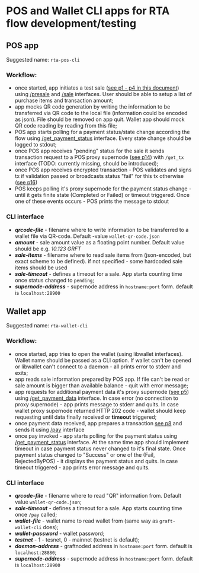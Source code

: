 # POS and Wallet CLI apps for RTA flow development/testing

## POS app
Suggested name: `rta-pos-cli`

### Workflow:
- once started, app initiates a test sale ([see p1 - p4 in this document](https://github.com/graft-project/DesignDocuments/blob/master/RFCs/%5BRFC-003-RTVF%5D-RTA-Transaction-Validation-Flow.md)) using [/presale](https://github.com/graft-project/GraftDocuments/blob/master/API/%5BAPI-001-SCA%5D%20Supernode%20RTA%20and%20Cryptonode%20RTA%20APIs.md#presale---supernode-returns-auth-sample-for-given-payment-id) and [/sale](https://github.com/graft-project/GraftDocuments/blob/master/API/%5BAPI-001-SCA%5D%20Supernode%20RTA%20and%20Cryptonode%20RTA%20APIs.md#sale---process-sale) interfaces. User should be able to setup a list of purchase items and transaction amount;  
- app mocks QR code generation by writing the information to be transferred via QR code to the local file (information could be encoded as json). File should be removed on app quit. Wallet app should mock QR code reading by reading from this file;  
- POS app starts polling for a payment status/state change according the flow using [/get_payment_status](https://github.com/graft-project/GraftDocuments/blob/master/API/%5BAPI-001-SCA%5D%20Supernode%20RTA%20and%20Cryptonode%20RTA%20APIs.md#getpaymentstatus---returns-payment-status-for-given-payment-id) interface. Every state change should be logged to stdout;  
- once POS app receives "pending" status for the sale it sends transaction request to a POS proxy supernode ([see p14](https://github.com/graft-project/DesignDocuments/blob/master/RFCs/%5BRFC-003-RTVF%5D-RTA-Transaction-Validation-Flow.md)) with `/get_tx` interface (TODO: currently missing, should be introduced);  
- once POS app receives encrypted transaction - POS validates  and signs tx if validation passed or broadcasts status "fail" for this tx otherwise ([see p16](https://github.com/graft-project/DesignDocuments/blob/master/RFCs/%5BRFC-003-RTVF%5D-RTA-Transaction-Validation-Flow.md))
- POS keeps polling it's proxy supernode for the payment status change - until it gets finite state (Completed or Failed) or timeout triggered. Once one of these events occurs - POS prints the message to stdout

### CLI interface
- _**qrcode-file**_ - filename where to write information to be transferred to a wallet file via QR-code. Default -value `wallet-qr-code.json`  
- _**amount**_ - sale amount value as a floating point number. Default value should be e.g. _10.123 GRFT_    
- _**sale-items**_ - filename where to read sale items from (json-encoded, but exact scheme to be defined). if not specified - some hardcoded sale items should be used
- _**sale-timeout**_ - defines a timeout for a sale. App starts counting time once status changed to `pending`;  
- _**supernode-address**_ - supernode address in `hostname:port` form. default is `localhost:28900`

## Wallet app
Suggested name: `rta-wallet-cli`

### Workflow:
- once started, app tries to open the wallet (using libwallet interfaces). Wallet name should be passed as a CLI option. If wallet can't be opened or libwallet can't connect to a daemon - all prints error to stderr and exits;
- app reads sale information prepared by POS app. If file can't be read or sale amount is bigger than available balance - quit with error message;  
- app requests for additional payment data it's proxy supernode ([see p5](https://github.com/graft-project/DesignDocuments/blob/master/RFCs/%5BRFC-003-RTVF%5D-RTA-Transaction-Validation-Flow.md)) using [/get_payment_data](https://github.com/graft-project/GraftDocuments/blob/master/API/%5BAPI-001-SCA%5D%20Supernode%20RTA%20and%20Cryptonode%20RTA%20APIs.md#getpaymentdata---returns-payment-data-for-given-payment-id-and-block-number-and-block-hash) interface. In case error (no connection to proxy supernode) - app prints message to stderr and quits. In case wallet proxy supernode returned HTTP 202 code - wallet should keep requesting until data finally received or **timeout** triggered;
- once payment data received, app prepares a transaction [see p8](https://github.com/graft-project/DesignDocuments/blob/master/RFCs/%5BRFC-003-RTVF%5D-RTA-Transaction-Validation-Flow.md) and sends it using [/pay](https://github.com/graft-project/GraftDocuments/blob/master/API/%5BAPI-001-SCA%5D%20Supernode%20RTA%20and%20Cryptonode%20RTA%20APIs.md#pay---process-payment) interface  
- once pay invoked - app starts polling for the payment status using [/get_payment_status](https://github.com/graft-project/GraftDocuments/blob/master/API/%5BAPI-001-SCA%5D%20Supernode%20RTA%20and%20Cryptonode%20RTA%20APIs.md#getpaymentstatus---returns-payment-status-for-given-payment-id) interface. At the same time app should implement timeout in case payment status never changed to it's final state. Once payment status changed to "Success" or one of the (Fail, RejectedByPOS) - it displays the payment status and quits. In case timeout triggered - app prints error message and quits.


### CLI interface
- _**qrcode-file**_ - filename where to read "QR" information from. Default value `wallet-qr-code.json`;   
- _**sale-timeout**_ - defines a timeout for a sale. App starts counting time once `/pay` called;    
- _**wallet-file**_ - wallet name to read wallet from (same way as `graft-wallet-cli` does);  
- _**wallet-password**_ - wallet password; 
- _**testnet**_ - 1 - tesnet, 0 - mainnet (testnet is default); 
- _**daemon-address**_ - graftnoded address in `hostname:port` form. default is `localhost:28880`;  
- _**supernode-address**_ - supernode address in `hostname:port` form. default is `localhost:28900`
